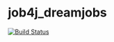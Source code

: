 # job4j_dreamjobs

[![Build Status](https://app.travis-ci.com/Danil314-rgb/job4j_tracker.svg?branch=master)](https://app.travis-ci.com/Danil314-rgb/job4j_tracker)
